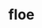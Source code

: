 ---
category: 4-letters
denotation: null
name: floe
reference_link: https://www.etymonline.com/word/floe
root_language: null
root_name: null
title: floe
type: free
word_sums:
- respelling: floe
  sum: 'Floe + '
---